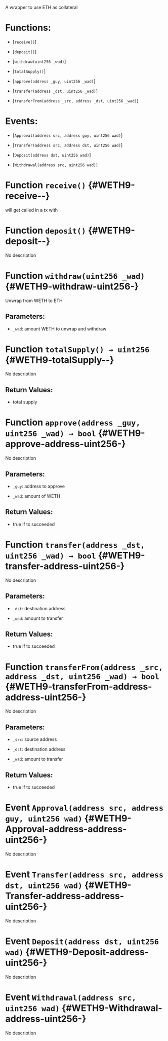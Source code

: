 A wrapper to use ETH as collateral

# Functions:

- [`receive()`]

- [`deposit()`]

- [`withdraw(uint256 _wad)`]

- [`totalSupply()`]

- [`approve(address _guy, uint256 _wad)`]

- [`transfer(address _dst, uint256 _wad)`]

- [`transferFrom(address _src, address _dst, uint256 _wad)`]

# Events:

- [`Approval(address src, address guy, uint256 wad)`]

- [`Transfer(address src, address dst, uint256 wad)`]

- [`Deposit(address dst, uint256 wad)`]

- [`Withdrawal(address src, uint256 wad)`]

# Function `receive()` {#WETH9-receive--}

will get called in a tx with

# Function `deposit()` {#WETH9-deposit--}

No description

# Function `withdraw(uint256 _wad)` {#WETH9-withdraw-uint256-}

Unwrap from WETH to ETH

## Parameters:

- `_wad`: amount WETH to unwrap and withdraw

# Function `totalSupply() → uint256` {#WETH9-totalSupply--}

No description

## Return Values:

- total supply

# Function `approve(address _guy, uint256 _wad) → bool` {#WETH9-approve-address-uint256-}

No description

## Parameters:

- `_guy`: address to approve

- `_wad`: amount of WETH

## Return Values:

- true if tx succeeded

# Function `transfer(address _dst, uint256 _wad) → bool` {#WETH9-transfer-address-uint256-}

No description

## Parameters:

- `_dst`: destination address

- `_wad`: amount to transfer

## Return Values:

- true if tx succeeded

# Function `transferFrom(address _src, address _dst, uint256 _wad) → bool` {#WETH9-transferFrom-address-address-uint256-}

No description

## Parameters:

- `_src`: source address

- `_dst`: destination address

- `_wad`: amount to transfer

## Return Values:

- true if tx succeeded

# Event `Approval(address src, address guy, uint256 wad)` {#WETH9-Approval-address-address-uint256-}

No description

# Event `Transfer(address src, address dst, uint256 wad)` {#WETH9-Transfer-address-address-uint256-}

No description

# Event `Deposit(address dst, uint256 wad)` {#WETH9-Deposit-address-uint256-}

No description

# Event `Withdrawal(address src, uint256 wad)` {#WETH9-Withdrawal-address-uint256-}

No description
